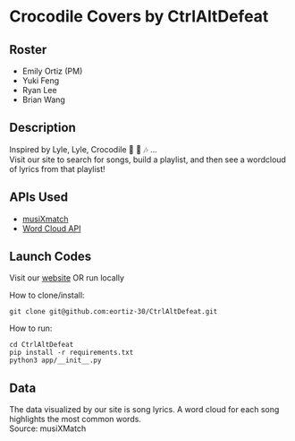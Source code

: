 # Crocodile Covers by CtrlAltDefeat

## Roster
* Emily Ortiz (PM)
* Yuki Feng
* Ryan Lee
* Brian Wang

## Description
Inspired by Lyle, Lyle, Crocodile 🐊 🎤 🎶 ...  
Visit our site to search for songs, build a playlist, and then see a wordcloud of lyrics from that playlist!

## APIs Used
* [musiXmatch](https://github.com/stuy-softdev/notes-and-code/blob/main/api_kb/411_on_musiXmatch.md)
* [Word Cloud API](https://github.com/stuy-softdev/notes-and-code/blob/main/api_kb/411_on_WordCloudAPI.md)

## Launch Codes
Visit our [website](https://crocodilecovers.me/) OR run locally 
  
How to clone/install:
```
git clone git@github.com:eortiz-30/CtrlAltDefeat.git
```
How to run:
```
cd CtrlAltDefeat
pip install -r requirements.txt
python3 app/__init__.py
```

## Data
The data visualized by our site is song lyrics. A word cloud for each song highlights the most common words.  
Source: musiXMatch
